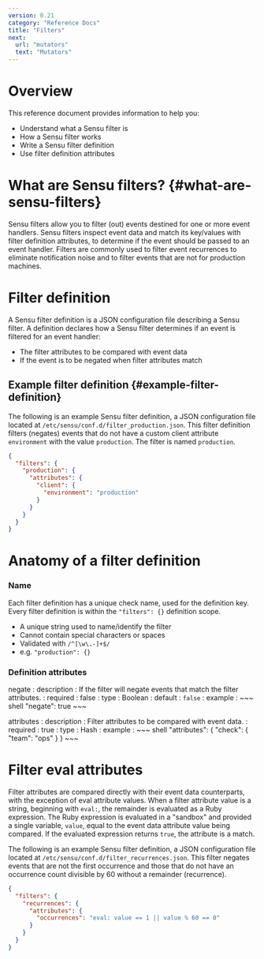 ```yaml
---
version: 0.21
category: "Reference Docs"
title: "Filters"
next:
  url: "mutators"
  text: "Mutators"
---
```


# Overview

This reference document provides information to help you:

- Understand what a Sensu filter is
- How a Sensu filter works
- Write a Sensu filter definition
- Use filter definition attributes

# What are Sensu filters? {#what-are-sensu-filters}

Sensu filters allow you to filter (out) events destined for one or more event handlers. Sensu filters inspect event data and match its key/values with filter definition attributes, to determine if the event should be passed to an event handler. Filters are commonly used to filter event recurrences to eliminate notification noise and to filter events that are not for production machines.

# Filter definition

A Sensu filter definition is a JSON configuration file describing a Sensu filter. A definition declares how a Sensu filter determines if an event is filtered for an event handler:

- The filter attributes to be compared with event data
- If the event is to be negated when filter attributes match

## Example filter definition {#example-filter-definition}

The following is an example Sensu filter definition, a JSON configuration file located at `/etc/sensu/conf.d/filter_production.json`. This filter definition filters (negates) events that do not have a custom client attribute `environment` with the value `production`. The filter is named `production`.

~~~ json
{
  "filters": {
    "production": {
      "attributes": {
        "client": {
          "environment": "production"
        }
      }
    }
  }
}
~~~

# Anatomy of a filter definition

### Name

Each filter definition has a unique check name, used for the definition key. Every filter definition is within the `"filters": {}` definition scope.

- A unique string used to name/identify the filter
- Cannot contain special characters or spaces
- Validated with `/^[\w\.-]+$/`
- e.g. `"production": {}`

### Definition attributes

negate
: description
  : If the filter will negate events that match the filter attributes.
: required
  : false
: type
  : Boolean
: default
  : `false`
: example
  : ~~~ shell
    "negate": true
    ~~~

attributes
: description
  : Filter attributes to be compared with event data.
: required
  : true
: type
  : Hash
: example
  : ~~~ shell
    "attributes": {
      "check": {
        "team": "ops"
      }
    }
    ~~~

# Filter eval attributes

Filter attributes are compared directly with their event data counterparts, with the exception of eval attribute values. When a filter attribute value is a string, beginning with `eval:`, the remainder is evaluated as a Ruby expression. The Ruby expression is evaluated in a "sandbox" and provided a single variable, `value`, equal to the event data attribute value being compared. If the evaluated expression returns `true`, the attribute is a match.

The following is an example Sensu filter definition, a JSON configuration file located at `/etc/sensu/conf.d/filter_recurrences.json`. This filter negates events that are not the first occurrence and those that do not have an occurrence count divisible by 60 without a remainder (recurrence).

~~~ json
{
  "filters": {
    "recurrences": {
      "attributes": {
        "occurrences": "eval: value == 1 || value % 60 == 0"
      }
    }
  }
}
~~~
